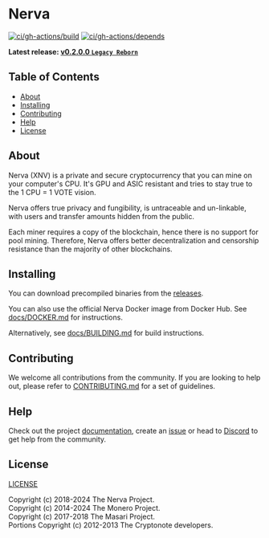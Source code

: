 # Nerva

[![ci/gh-actions/build](https://github.com/nerva-project/nerva/actions/workflows/build.yml/badge.svg)](https://github.com/nerva-project/nerva/actions/workflows/build.yml)
[![ci/gh-actions/depends](https://github.com/nerva-project/nerva/actions/workflows/depends.yml/badge.svg)](https://github.com/nerva-project/nerva/actions/workflows/depends.yml)

**Latest release: [v0.2.0.0 `Legacy Reborn`][nerva-releases-link]**

## Table of Contents

- [About](#about)
- [Installing](#installing)
- [Contributing](#contributing)
- [Help](#help)
- [License](#license)

## About

Nerva (XNV) is a private and secure cryptocurrency that you can mine on your computer's CPU. It's GPU and ASIC resistant and tries to stay true to the 1 CPU = 1 VOTE vision.

Nerva offers true privacy and fungibility, is untraceable and un-linkable, with users and transfer amounts hidden from the public.

Each miner requires a copy of the blockchain, hence there is no support for pool mining. Therefore, Nerva offers better decentralization and censorship resistance than the majority of other blockchains.

## Installing

You can download precompiled binaries from the [releases][nerva-releases-link].

You can also use the official Nerva Docker image from Docker Hub. See [docs/DOCKER.md](docs/DOCKER.md) for instructions.

Alternatively, see [docs/BUILDING.md](docs/BUILDING.md) for build instructions.

## Contributing

We welcome all contributions from the community. If you are looking to help out, please refer to [CONTRIBUTING.md](docs/CONTRIBUTING.md) for a set of guidelines.

## Help

Check out the project [documentation][nerva-docs-link], create an [issue][nerva-issues-link] or head to [Discord][nerva-discord-link] to get help from the community.

## License

[LICENSE](LICENSE)

Copyright (c) 2018-2024 The Nerva Project.  
Copyright (c) 2014-2024 The Monero Project.  
Copyright (c) 2017-2018 The Masari Project.  
Portions Copyright (c) 2012-2013 The Cryptonote developers. 

<!-- Reference links -->
[nerva-releases-link]: https://github.com/nerva-project/nerva/releases/latest
[nerva-docs-link]: https://docs.nerva.one
[nerva-issues-link]: https://github.com/nerva-project/nerva/issues
[nerva-discord-link]: https://discord.gg/ufysfvcFwe

